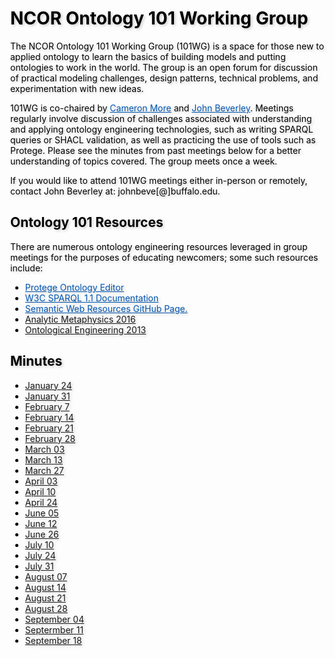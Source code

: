 <meta charset="UTF-8">
<meta name="viewport" content="width=device-width, initial-scale=1.0">
<title>NCOR Document Acts Working Group</title>
<style>
body {
  position: relative;
  height: 100vh; 
  margin: 0;
  background: transparent;
  color: #000; /* Black text */
}
body::before {
  content: "";
  position: absolute;
  top: 0;
  left: 0;
  right: 0;
  bottom: 0;
  background-image: url('https://raw.githubusercontent.com/johnbeve/NCOR-Test/main/docs/assets/101-WG.png');
  background-repeat: no-repeat;
  background-attachment: fixed;
  background-size: cover;
  opacity: 0.05; /* Lighten the background */
  z-index: -1;
}
h1, h2, p, a, li {
  text-shadow: 2px 2px 4px rgba(0, 0, 0, 0.2); /* Text shadow for better readability */
}
.custom-color {
  color: #0056b3; 
  transition: color 0.3s; /* Smooth transition for color change */
}
/* Change color when hovering */
.custom-color:hover {
  color: #003580; /* Darker shade of the original color */
}
</style>
</head>
<body>
<h1>NCOR Ontology 101 Working Group</h1>

<p>The NCOR Ontology 101 Working Group (101WG) is a space for those new to applied ontology to learn the basics of building models and putting ontologies to work in the world. The group is an open forum for discussion of practical modeling challenges, design patterns, technical problems, and experimentation with new ideas.</p>

<p>101WG is co-chaired by <a href="https://www.linkedin.com/in/cameron-more/" class="custom-color">Cameron More</a> and <a href="https://johnbeverley.com/" class="custom-color">John Beverley</a>. Meetings regularly involve discussion of challenges associated with understanding and applying ontology engineering technologies, such as writing SPARQL queries or SHACL validation, as well as practicing the use of tools such as Protege. Please see the minutes from past meetings below for a better understanding of topics covered. The group meets once a week.</p>

<p>If you would like to attend 101WG meetings either in-person or remotely, contact John Beverley at: johnbeve[@]buffalo.edu.</p>

<h2>Ontology 101 Resources</h2>

<p>There are numerous ontology engineering resources leveraged in group meetings for the purposes of educating newcomers; some such resources include:</p>
<ul>
  <li><a href="https://protege.stanford.edu/" class="custom-color">Protege Ontology Editor</a></li>
  <li><a href="https://www.w3.org/TR/sparql11-query/" class="custom-color">W3C SPARQL 1.1 Documentation</a></li>
  <li><a href="https://github.com/semantalytics/awesome-semantic-web" class="custom-color">Semantic Web Resources GitHub Page.</a></li>
  <li><a href="http://ncorwiki.buffalo.edu/index.php/Analytic_Metaphysics_(2016)">Analytic Metaphysics 2016</a></li>
  <li><a href="http://ncorwiki.buffalo.edu/index.php/Ontological_Engineering_2013">Ontological Engineering 2013</a></li>
</ul>

<h2>Minutes</h2>

<ul>
  <li><a href="https://drive.google.com/file/d/1fd6mxeiYT3M1oWok7X-wfNCfe22TMn28/view?usp=drive_link"> January 24</a></li>
  <li><a href="https://drive.google.com/file/d/13uwLVSLVtqTdP-e7I0ZDO1B1VUKfKAAx/view?usp=sharing"> January 31</a></li>
  <li><a href="https://drive.google.com/file/d/148BXGE-R9Q3jPJx3AyuQHJZKBLfeVcyV/view?usp=sharing"> February 7</a></li>
  <li><a href="https://drive.google.com/file/d/1itBq7msSlfZ2VnlZP6bF1JjTChZb_t3M/view?usp=sharing"> February 14</a></li>
  <li><a href="https://drive.google.com/file/d/1y8s9qNvmNkJQbC6w-wRVcKCi_uTiPgux/view?usp=sharing"> February 21</a></li>
  <li><a href="https://drive.google.com/file/d/1ljyy47m81U7PdoC0jkKRIGet2f1Be7Bq/view?usp=sharing"> February 28</a></li>
  <li><a href="https://drive.google.com/file/d/1FUXkzcDtFPYNCzvgi1iuZQZ3zmrQf_6S/view?usp=sharing"> March 03</a></li>
  <li><a href="https://drive.google.com/file/d/1Tt9qoG0m4sEv9FX2XGpY1r9PGRhxPUmY/view?usp=sharing"> March 13</a></li>
  <li><a href="https://drive.google.com/file/d/13RLPGuVKaTh8-Jg1TUB_HA7PiucaM9kM/view?usp=sharing"> March 27</a></li>
  <li><a href="https://drive.google.com/file/d/12AOh3no2_5YFxdGGbWrzEUeYmbeijLYA/view?usp=sharing"> April 03</a></li>
  <li><a href="https://drive.google.com/file/d/1HzuiQTVlc0v97eUSVZgatGTu4tM4s13h/view?usp=sharing"> April 10</a></li>
  <li><a href="https://drive.google.com/file/d/1wAbGV6WhL5ABi7KtZ4EtaW191RqWfwSO/view?usp=sharing"> April 24</a></li>
  <li><a href="https://drive.google.com/file/d/1mXXe2s8qU2JedfhUh1u-rOiYNUlmtSca/view?usp=sharing"> June 05</a></li>
  <li><a href="https://drive.google.com/file/d/1oEMpi86ZbVR2PgWj9SoFKbpyA9l5BCP7/view?usp=sharing"> June 12</a></li>
  <li><a href="https://drive.google.com/file/d/1PhcqzUPjfDDrGmfd9Ge7tIeg-cZl5_SO/view?usp=sharing"> June 26</a></li>
  <li><a href="https://drive.google.com/file/d/1lEJlfHS6H-2mCgrhhGZLU47Awl5rYSjL/view?usp=sharing"> July 10</a></li>
  <li><a href="https://drive.google.com/file/d/18YFuPJjq2HBZ_MSjT30wousyllSsMHMr/view?usp=sharing"> July 24</a></li>
  <li><a href="https://drive.google.com/file/d/1AJE2ZDhe_dyiFfdHHypWiilBhcvgbRFI/view?usp=sharing"> July 31</a></li>
  <li><a href="https://drive.google.com/file/d/1f50dFAfAnBnGaaN8JQbxuRPj3r2oMaCi/view?usp=sharing"> August 07</a></li>
  <li><a href="https://drive.google.com/file/d/1L0OgLOhaP3KHV1kEWItQSD0lEJOszZC1/view?usp=sharing"> August 14</a></li>
  <li><a href="https://drive.google.com/file/d/1nduwg0DBo_-hdxIQqzshDJ2kmBQa1qAa/view?usp=sharing"> August 21</a></li>
  <li><a href="https://drive.google.com/file/d/1ny-efhFDG54XOt6D8nZ--iY1gu3FiPnz/view?usp=sharing"> August 28</a></li>
  <li><a href="https://drive.google.com/file/d/1cwCXE0QoBSnRsnerjDIwVmG4sUhRYohJ/view?usp=sharing"> September 04</a></li>
  <li><a href="https://drive.google.com/file/d/1zbiutUj43EKNA3IMpMJQUGwSHnKUUuO2/view?usp=sharing"> Septermber 11</a></li>
  <li><a href="https://drive.google.com/file/d/1MpySGd3EJzNffct8rj540jb1UaSyFC1O/view?usp=sharing"> September 18</a></li>
</ul>
